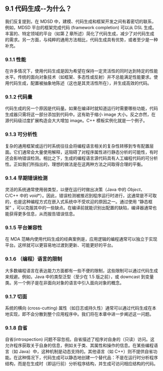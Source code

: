 ## 9.1 代码生成--为什么？
我们反复提到，在 MDSD 中，建模、代码生成和框架开发之间有着密切的联系，例如，MDSD 平台的框架完成代码 (framework completion) 可以从 DSL 生成。丰富的、特定领域的平台（如第 [7](../ch7/0.md) 章所述）简化了代码生成，减少了对代码生成的需求。另一方面，与纯粹的通用方法相比，代码生成具有优势，或者至少是一种补充。

### 9.1.1 性能
在许多情况下，使用代码生成是因为希望在保持一定灵活性的同时达到特定的性能水平。传统的面向对象技术（如框架、多态性或反射）并不总能满足性能要求。使用代码生成，配置被抽象地陈述（这也是其灵活性所在），并生成高效的代码。

### 9.1.2 代码量
代码生成的另一个原因是代码量。如果在编译时就知道运行时需要哪些功能，代码生成器只需将这一部分添加到代码中。这有助于缩小 image 大小。反之亦然，在源代码级过度扩展构造会大大增加 image。C++ 模板实例化就是一个例子。

### 9.1.3 可分析性
复杂的通用框架或运行时系统往往会将编程语言相关的复杂性转移到专有配置层面。它们通常会大量使用解释，这阻碍了对程序属性进行静态分析的可能性，有时还会影响错误检测。相比之下，生成的编程语言源代码具有人工编程代码的可分析性。正如我们所指出的，理想的做法是在这两种方法之间取得合理的平衡。

### 9.1.4 早期错误检测
灵活的系统通常使用弱类型，以便在运行时做出决策（Java 中的 *Object*、C/C++ 中的 *void**）。因此，错误检测被推迟到程序运行时进行，这通常是不可取的，也是这种编程方式在嵌入式系统中不受欢迎的原因之一。通过使用 “静态框架” ，可以克服其中的一些缺点。在编译前就能识别出配置的缺陷，编译器通常也能获得更多信息，从而报告错误信息。

### 9.1.5 平台兼容性
在 MDA 范畴内使用代码生成的经典案例是，应用逻辑的编程通常可以独立于实现平台。这样就可以更容易地过渡到更新、可能更好的平台。

### 9.1.6 （编程）语言的限制
大多数编程语言在表达能力方面都有一些不便的限制，这些限制可以通过代码生成来规避。例如，Java 中的类型泛型（至少在 1.5 版之前），或 downcast 到变量类。另一个例子是在非面向对象的语言中引入面向对象的概念。

### 9.1.7 切面
系统的横向 (cross-cutting) 属性（如日志或持久性）通常可以通过代码生成在本地实现，即不会分散到整个应用程序中。我们将在本章中进一步阐述这一问题。

### 9.1.8 自省
自省(introspection) 问题不容忽视。自省描述了程序对自身的（只读）访问。这允许程序获取关于自身的信息，例如关于类、其属性和操作的信息。在某些编程语言（如 Java）中，这种机制是动态支持的。其他语言（如 C++）则不提供自省功能。在这种情况下，代码生成可以静态地创建一个替代品：不是在运行时分析程序结构，而是在生成时（即运行前）分析程序结构，并生成可访问相应结构的代码。
